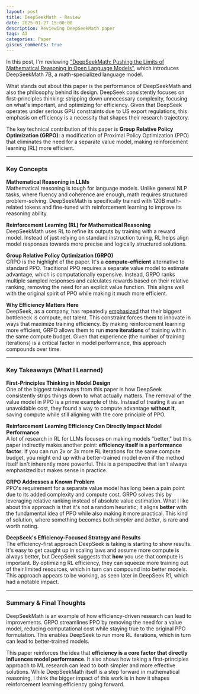 ```yaml
---
layout: post
title: DeepSeekMath - Review
date: 2025-01-27 15:00:00
description: Reviewing DeepSeekMath paper
tags: AI
categories: Paper
giscus_comments: true
---
```


In this post, I'm reviewing ["DeepSeekMath: Pushing the Limits of Mathematical Reasoning in Open Language Models"](https://arxiv.org/abs/2402.03300), which introduces DeepSeekMath 7B, a math-specialized language model.  

What stands out about this paper is the performance of DeepSeekMath and also the philosophy behind its design. DeepSeek consistently focuses on first-principles thinking: stripping down unnecessary complexity, focusing on what's important, and optimizing for efficiency. Given that DeepSeek operates under serious GPU constraints due to US export regulations, this emphasis on efficiency is a necessity that shapes their research trajectory.  

The key technical contribution of this paper is **Group Relative Policy Optimization (GRPO)**: a modification of Proximal Policy Optimization (PPO) that eliminates the need for a separate value model, making reinforcement learning (RL) more efficient.  

---

### Key Concepts

**Mathematical Reasoning in LLMs**  
Mathematical reasoning is tough for language models. Unlike general NLP tasks, where fluency and coherence are enough, math requires structured problem-solving. DeepSeekMath is specifically trained with 120B math-related tokens and fine-tuned with reinforcement learning to improve its reasoning ability.

**Reinforcement Learning (RL) for Mathematical Reasoning**  
DeepSeekMath uses RL to refine its outputs by training with a reward model. Instead of just relying on standard instruction tuning, RL helps align model responses towards more precise and logically structured solutions.

**Group Relative Policy Optimization (GRPO)**  
GRPO is the highlight of the paper. It's a **compute-efficient** alternative to standard PPO. Traditional PPO requires a separate value model to estimate advantage, which is computationally expensive. Instead, GRPO ranks multiple sampled responses and calculates rewards based on their relative ranking, removing the need for an explicit value function. This aligns well with the original spirit of PPO while making it much more efficient.

**Why Efficiency Matters Here**  
DeepSeek, as a company, has repeatedly [emphasized](https://www.thefai.org/posts/deepseek-s-success-reinforces-the-case-for-export-controls) that their biggest bottleneck is compute, not talent. This constraint forces them to innovate in ways that maximize training efficiency. By making reinforcement learning more efficient, GRPO allows them to run **more iterations** of training within the same compute budget. Given that experience (the number of training iterations) is a critical factor in model performance, this approach compounds over time.

---

### Key Takeaways (What I Learned)

**First-Principles Thinking in Model Design**  
One of the biggest takeaways from this paper is how DeepSeek consistently strips things down to what actually matters. The removal of the value model in PPO is a prime example of this. Instead of treating it as an unavoidable cost, they found a way to compute advantage **without it**, saving compute while still aligning with the core principle of PPO.

**Reinforcement Learning Efficiency Can Directly Impact Model Performance**  
A lot of research in RL for LLMs focuses on making models "better," but this paper indirectly makes another point: **efficiency itself is a performance factor**. If you can run 2x or 3x more RL iterations for the same compute budget, you might end up with a better-trained model even if the method itself isn't inherently more powerful. This is a perspective that isn't always emphasized but makes sense in practice.

**GRPO Addresses a Known Problem**  
PPO's requirement for a separate value model has long been a pain point due to its added complexity and compute cost. GRPO solves this by leveraging relative ranking instead of absolute value estimation. What I like about this approach is that it's not a random heuristic; it aligns **better** with the fundamental idea of PPO while also making it more practical. This kind of solution, where something becomes both *simpler* and *better*, is rare and worth noting.

**DeepSeek's Efficiency-Focused Strategy and Results**  
The efficiency-first approach DeepSeek is taking is starting to show results. It's easy to get caught up in scaling laws and assume more compute is always better, but DeepSeek suggests that **how** you use that compute is important. By optimizing RL efficiency, they can squeeze more training out of their limited resources, which in turn can compound into better models. This approach appears to be working, as seen later in DeepSeek R1, which had a notable impact.

---

### Summary & Final Thoughts  

DeepSeekMath is an example of how efficiency-driven research can lead to improvements. GRPO streamlines PPO by removing the need for a value model, reducing computational cost while staying true to the original PPO formulation. This enables DeepSeek to run more RL iterations, which in turn can lead to better-trained models.  

This paper reinforces the idea that **efficiency is a core factor that directly influences model performance**. It also shows how taking a first-principles approach to ML research can lead to both simpler and more effective solutions. While DeepSeekMath itself is a step forward in mathematical reasoning, I think the bigger impact of this work is in how it shapes reinforcement learning efficiency going forward.
